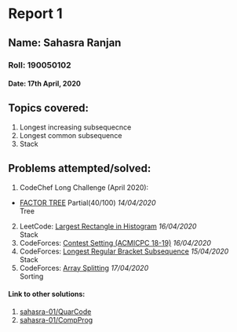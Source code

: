 # Report 1
## Name: Sahasra Ranjan
### Roll: 190050102
#### Date: 17th April, 2020

## Topics covered:
1. Longest increasing subsequecnce
2. Longest common subsequence
3. Stack

## Problems attempted/solved:
1. CodeChef Long Challenge (April 2020):
- [FACTOR TREE](https://www.codechef.com/viewsolution/31812346) Partial(40/100)	*14/04/2020*</br >	Tree
2. LeetCode: [Largest Rectangle in Histogram](https://leetcode.com/submissions/detail/325660035/)	*16/04/2020*</br >	Stack
3. CodeForces: [Contest Setting (ACMICPC 18-19)](https://codeforces.com/gym/101982/submission/76924753) *16/04/2020*</br > 
4. CodeForces: [Longest Regular Bracket Subsequence](https://codeforces.com/contest/5/submission/76752785) *15/04/2020*</br > Stack
5. CodeForces: [Array Splitting](https://codeforces.com/contest/1175/submission/77007116) *17/04/2020* </br > Sorting

#### Link to other solutions: 
1. [sahasra-01/QuarCode](https://github.com/sahasra-01/QuarCode)
2. [sahasra-01/CompProg](https://github.com/sahasra-01/CompProg)
